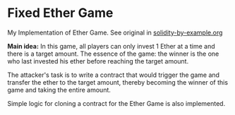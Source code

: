 # Fixed Ether Game

My Implementation of Ether Game. See original in  [solidity-by-example.org](https://solidity-by-example.org/hacks/self-destruct/)

**Main idea:**
In this game, all players can only invest 1 Ether at a time and there is a target amount. The essence of the game: the winner is the one who last invested his ether before reaching the target amount.

The attacker's task is to write a contract that would trigger the game and transfer the ether to the target amount, thereby becoming the winner of this game and taking the entire amount.

Simple logic for cloning a contract for the Ether Game is also implemented.

